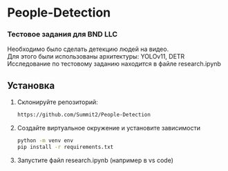# People-Detection
### Тестовое задания для BND LLC

Необходимо было сделать детекцию людей на видео.  
Для этого были использованы архитектуры: YOLOv11, DETR  
Исследование по тестовому заданию находится в файле research.ipynb  

## Установка

1. Cклонируйте репозиторий:
   ```bash
   https://github.com/Summit2/People-Detection
   
2. Создайте виртуальное окружение и установите зависимости
   ```bash
   python -m venv env
   pip install -r requirements.txt

3. Запустите файл research.ipynb (например в vs code)
